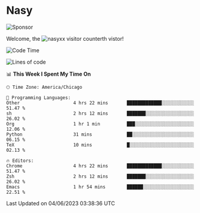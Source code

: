 # Nasy

<!--
<p align="center">
<img height="200" src="https://github-readme-stats.vercel.app/api?username=nasyxx&count_private=true&show_icons=true&theme=dracula&include_all_commits=true"/>
<img height="200" src="https://github-readme-stats.vercel.app/api/top-langs/?username=nasyxx&theme=dracula&hide=html,jupyter+notebook&count_private=true&show_icons=true"/>
</p>

  
----------------
-->

![Sponsor](https://img.shields.io/static/v1.svg?label=Sponsor&message=%E2%9D%A4&logo=GitHub&style=flat&color=pink)
 
Welcome, the ![nasyxx visitor counter](https://count.getloli.com/get/@nasyxx?theme=rule34)th vistor!
 
<!--START_SECTION:waka-->
![Code Time](http://img.shields.io/badge/Code%20Time-3%2C553%20hrs%2040%20mins-blue)

![Lines of code](https://img.shields.io/badge/From%20Hello%20World%20I%27ve%20Written-6.3%20million%20lines%20of%20code-blue)

📊 **This Week I Spent My Time On** 

```text
🕑︎ Time Zone: America/Chicago

💬 Programming Languages: 
Other                    4 hrs 22 mins       █████████████░░░░░░░░░░░░   51.47 % 
sh                       2 hrs 12 mins       ███████░░░░░░░░░░░░░░░░░░   26.02 % 
Org                      1 hr 1 min          ███░░░░░░░░░░░░░░░░░░░░░░   12.06 % 
Python                   31 mins             ██░░░░░░░░░░░░░░░░░░░░░░░   06.15 % 
TeX                      10 mins             █░░░░░░░░░░░░░░░░░░░░░░░░   02.13 % 

🔥 Editors: 
Chrome                   4 hrs 22 mins       █████████████░░░░░░░░░░░░   51.47 % 
Zsh                      2 hrs 12 mins       ███████░░░░░░░░░░░░░░░░░░   26.02 % 
Emacs                    1 hr 54 mins        ██████░░░░░░░░░░░░░░░░░░░   22.51 % 
```


 Last Updated on 04/06/2023 03:38:36 UTC
<!--END_SECTION:waka-->

<!-- ![visitors](https://visitor-badge.laobi.icu/badge?page_id=nasyxx.nasyxx) -->
